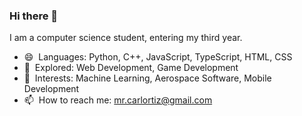 ### Hi there 👋

I am a computer science student, entering my third year.

- 😄 ‎ Languages: Python, C++, JavaScript, TypeScript, HTML, CSS
- 🔭 ‎ Explored: Web Development, Game Development
- 🔎 ‎ Interests: Machine Learning, Aerospace Software, Mobile Development
- 📫 ‎ How to reach me: mr.carlortiz@gmail.com
